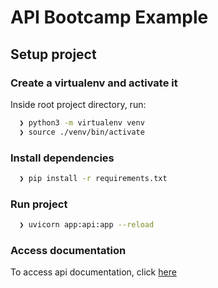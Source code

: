 # API Bootcamp Example

## Setup project

### Create a virtualenv and activate it

Inside root project directory, run:

```sh
  ❯ python3 -m virtualenv venv
  ❯ source ./venv/bin/activate
``` 

### Install dependencies

```sh
  ❯ pip install -r requirements.txt
``` 

### Run project

```sh
  ❯ uvicorn app:api:app --reload
``` 

### Access documentation

To access api documentation, click [here](http://localhost:8000/docs/)
